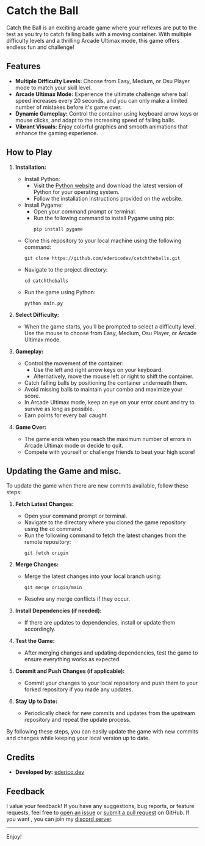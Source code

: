 # Catch the Ball

Catch the Ball is an exciting arcade game where your reflexes are put to the test as you try to catch falling balls with a moving container. With multiple difficulty levels and a thrilling Arcade Ultimax mode, this game offers endless fun and challenge!

## Features

- **Multiple Difficulty Levels:** Choose from Easy, Medium, or Osu Player mode to match your skill level.
- **Arcade Ultimax Mode:** Experience the ultimate challenge where ball speed increases every 20 seconds, and you can only make a limited number of mistakes before it's game over.
- **Dynamic Gameplay:** Control the container using keyboard arrow keys or mouse clicks, and adapt to the increasing speed of falling balls.
- **Vibrant Visuals:** Enjoy colorful graphics and smooth animations that enhance the gaming experience.

## How to Play

1. **Installation:**
   - Install Python:
     - Visit the [Python website](https://www.python.org/downloads/) and download the latest version of Python for your operating system.
     - Follow the installation instructions provided on the website.
   - Install Pygame:
     - Open your command prompt or terminal.
     - Run the following command to install Pygame using pip:
       ```
       pip install pygame
       ```
   - Clone this repository to your local machine using the following command:
     ```
     git clone https://github.com/edericodev/catchtheballs.git
     ```
   - Navigate to the project directory:
     ```
     cd catchtheballs
     ```
   - Run the game using Python:
     ```
     python main.py
     ```

2. **Select Difficulty:**
   - When the game starts, you'll be prompted to select a difficulty level. Use the mouse to choose from Easy, Medium, Osu Player, or Arcade Ultimax mode.

3. **Gameplay:**
   - Control the movement of the container:
     - Use the left and right arrow keys on your keyboard.
     - Alternatively, move the mouse left or right to shift the container.
   - Catch falling balls by positioning the container underneath them.
   - Avoid missing balls to maintain your combo and maximize your score.
   - In Arcade Ultimax mode, keep an eye on your error count and try to survive as long as possible.
   - Earn points for every ball caught.

4. **Game Over:**
   - The game ends when you reach the maximum number of errors in Arcade Ultimax mode or decide to quit.
   - Compete with yourself or challenge friends to beat your high score!

## Updating the Game and misc.

To update the game when there are new commits available, follow these steps:

1. **Fetch Latest Changes:**
   - Open your command prompt or terminal.
   - Navigate to the directory where you cloned the game repository using the `cd` command.
   - Run the following command to fetch the latest changes from the remote repository:
     ```
     git fetch origin
     ```

2. **Merge Changes:**
   - Merge the latest changes into your local branch using:
     ```
     git merge origin/main
     ```
   - Resolve any merge conflicts if they occur.

3. **Install Dependencies (if needed):**
   - If there are updates to dependencies, install or update them accordingly.

4. **Test the Game:**
   - After merging changes and updating dependencies, test the game to ensure everything works as expected.

5. **Commit and Push Changes (if applicable):**
   - Commit your changes to your local repository and push them to your forked repository if you made any updates.

6. **Stay Up to Date:**
   - Periodically check for new commits and updates from the upstream repository and repeat the update process.

By following these steps, you can easily update the game with new commits and changes while keeping your local version up to date.

## Credits

- **Developed by:** [ederico.dev](https://ederico.dev)


## Feedback

I value your feedback! If you have any suggestions, bug reports, or feature requests, feel free to [open an issue](https://github.com/edericodev/catchtheballs/issues) or [submit a pull request](https://github.com/ederico.dev/catchtheballs/pulls) on GitHub. If you want , you can join my [discord server](https://discord.gg/z8cpG26sAU).

---

Enjoy!

